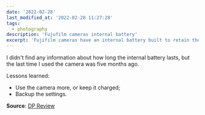 ```yaml
---
date: '2022-02-28'
last_modified_at: '2022-02-28 11:27:28'
tags:
  - photography
description: 'Fujufilm cameras internal battery'
excerpt: 'Fujifilm cameras have an internal battery built to retain the settings. If left too long without the main battery inserted, it will empty, resetting the camera.'
---
```

I didn't find any information about how long the internal battery lasts, but the last time I used the camera was five months ago.

<p class="detached">Lessons learned:</p>

<ul class="smd-ul">
  <li>Use the camera more, or keep it charged;</li>
  <li>Backup the settings.</li>
</ul>

<p class="detached"><strong>Source</strong>: <a href="https://www.dpreview.com/forums/thread/4523883" title="Read the post on the Digital Photography Review website">DP Review</a></p>
